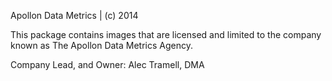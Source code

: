 Apollon Data Metrics | (c) 2014

This package contains images that are licensed and limited to the company known as The Apollon Data Metrics Agency.

Company Lead, and Owner: Alec Tramell, DMA
